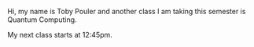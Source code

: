 Hi, my name is Toby Pouler and another class I am taking this semester is Quantum Computing.

My next class starts at 12:45pm.
